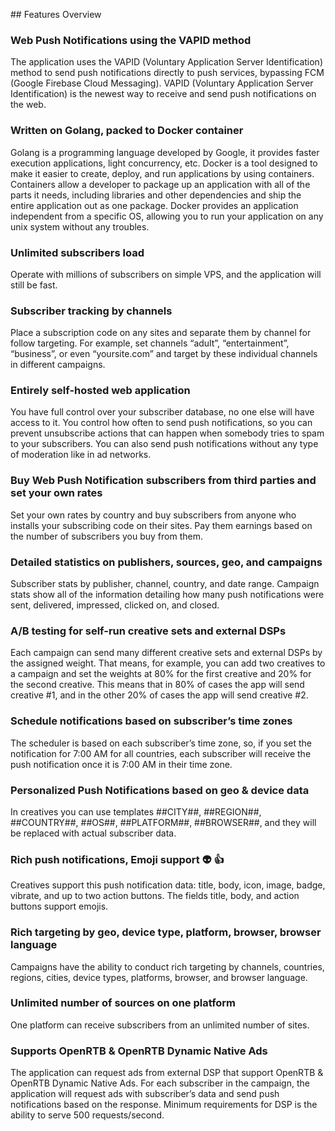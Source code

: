 ­­## Features Overview

### Web Push Notifications using the VAPID method

The application uses the VAPID (Voluntary Application Server Identification) method to send push notifications directly to push services, bypassing FCM (Google Firebase Cloud Messaging). VAPID (Voluntary Application Server Identification) is the newest way to receive and send push notifications on the web.

### Written on Golang, packed to Docker container

Golang is a programming language developed by Google, it provides faster execution applications, light concurrency, etc. Docker is a tool designed to make it easier to create, deploy, and run applications by using containers. Containers allow a developer to package up an application with all of the parts it needs, including libraries and other dependencies and ship the entire application out as one package. Docker provides an application independent from a specific OS, allowing you to run your application on any unix system without any troubles.

### Unlimited subscribers load

Operate with millions of subscribers on simple VPS, and the application will still be fast.

### Subscriber tracking by channels

Place a subscription code on any sites and separate them by channel for follow targeting. For example, set channels “adult”, “entertainment”, “business”, or even “yoursite.com” and target by these individual channels in different campaigns.

### Entirely self-hosted web application

You have full control over your subscriber database, no one else will have access to it. You control how often to send push notifications, so you can prevent unsubscribe actions that can happen when somebody tries to spam to your subscribers. You can also send push notifications without any type of moderation like in ad networks.

### Buy Web Push Notification subscribers from third parties and set your own rates

Set your own rates by country and buy subscribers from anyone who installs your subscribing code on their sites. Pay them earnings based on the number of subscribers you buy from them.

### Detailed statistics on publishers, sources, geo, and campaigns

Subscriber stats by publisher, channel, country, and date range. Campaign stats show all of the information detailing how many push notifications were sent, delivered, impressed, clicked on, and closed.

### A/B testing for self-run creative sets and external DSPs

Each campaign can send many different creative sets and external DSPs by the assigned weight. That means, for example, you can add two creatives to a campaign and set the weights at 80% for the first creative and 20% for the second creative. This means that in 80% of cases the app will send creative #1, and in the other 20% of cases the app will send creative #2.

### Schedule notifications based on subscriber’s time zones

The scheduler is based on each subscriber’s time zone, so, if you set the notification for 7:00 AM for all countries, each subscriber will receive the push notification once it is 7:00 AM in their time zone.

### Personalized Push Notifications based on geo & device data
In creatives you can use templates ##CITY##, ##REGION##, ##COUNTRY##, ##OS##, ##PLATFORM##, ##BROWSER##, and they will be replaced with actual subscriber data.

### Rich push notifications, Emoji support 👽 👍

Creatives support this push notification data: title, body, icon, image, badge, vibrate, and up to two action buttons. The fields title, body, and action buttons support emojis.

### Rich targeting by geo, device type, platform, browser, browser language

Campaigns have the ability to conduct rich targeting by channels, countries, regions, cities, device types, platforms, browser, and browser language.

### Unlimited number of sources on one platform

One platform can receive subscribers from an unlimited number of sites.

### Supports OpenRTB & OpenRTB Dynamic Native Ads

The application can request ads from external DSP that support OpenRTB & OpenRTB Dynamic Native Ads. For each subscriber in the campaign, the application will request ads with subscriber’s data and send push notifications based on the response. Minimum requirements for DSP is the ability to serve 500 requests/second.